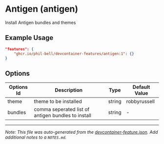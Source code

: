 
# Antigen (antigen)

Install Antigen bundles and themes

## Example Usage

```json
"features": {
    "ghcr.io/phil-bell/devcontainer-features/antigen:1": {}
}
```

## Options

| Options Id | Description | Type | Default Value |
|-----|-----|-----|-----|
| theme | theme to be installed | string | robbyrussell |
| bundles | comma seperated list of antigen bundles to install | string | - |



---

_Note: This file was auto-generated from the [devcontainer-feature.json](https://github.com/phil-bell/devcontainer-features/blob/main/src/antigen/devcontainer-feature.json).  Add additional notes to a `NOTES.md`._
